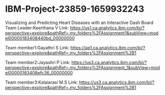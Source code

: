 # IBM-Project-23859-1659932243
Visualizing and Predicting Heart Diseases with an Interactive Dash Board
Team Leader:Keerthana V
Link: https://us1.ca.analytics.ibm.com/bi/?perspective=explore&pathRef=.my_folders%2FAssignment1&subView=model00000183408440bd_00000000

Team member1:Gayathri S
Link: https://ap1.ca.analytics.ibm.com/bi/?perspective=explore&pathRef=.my_folders%2FAssignment%2B1

Team member2:Jayashri P
Link: https://us3.ca.analytics.ibm.com/bi/?perspective=explore&pathRef=.my_folders%2FAssignment_1&subView=model00000183408efc36_00000000

Team member3:Kalaiarasi M.S
Link: https://us3.ca.analytics.ibm.com/bi/?perspective=explore&pathRef=.my_folders%2FAssignment%2B1

